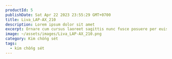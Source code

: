 ```yaml
---
productId: 5
publishDate: Sat Apr 22 2023 23:55:29 GMT+0700
title: Liva_LAP-AX_210
description: Lorem ipsum dolor sit amet
excerpt: Ornare cum cursus laoreet sagittis nunc fusce posuere per euismod dis vehicula a, semper fames lacus maecenas
image: ~/assets/images/Liva_LAP-AX_210.png
category: Kim chống sét
tags:
  - kim chống sét
---
```

